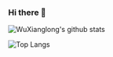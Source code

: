 ### Hi there 👋

![WuXianglong's github stats](https://github-readme-stats.vercel.app/api?username=WuXianglong&show_icons=true&count_private=true&theme=merko)

![Top Langs](https://github-readme-stats.vercel.app/api/top-langs/?username=WuXianglong&layout=compact&hide=vim-script,common-lisp)

<!--
Here are some ideas to get you started:

- 🔭 I’m currently working on ...
- 🌱 I’m currently learning ...
- 👯 I’m looking to collaborate on ...
- 🤔 I’m looking for help with ...
- 💬 Ask me about ...
- 📫 How to reach me: ...
- 😄 Pronouns: ...
- ⚡ Fun fact: ...
-->
